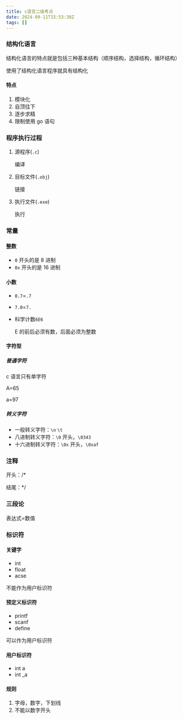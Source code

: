 ```yaml
---
title: c语言二级考点
date: 2024-09-11T15:53:30Z
tags: []
---
```


### 结构化语言

结构化语言的特点就是包括三种基本结构（顺序结构，选择结构，循环结构）

使用了结构化语言程序就具有结构化

#### 特点

1. 模块化
2. 自顶往下
3. 逐步求精
4. 限制使用 go 语句

### 程序执行过程

1. 源程序(`.c`​)

   编译

2. 目标文件(`.obj`​)

   链接

3. 执行文件(`.exe`​)

   执行

### 常量

#### 整数

- ​`0`​ 开头的是 8 进制
- ​`0x`​ 开头的是 16 进制

#### 小数

- ​`0.7`​=`.7`​
- ​`7.0`​=`7.`​
- 科学计数`6E6`​

  E 的前后必须有数，后面必须为整数

#### 字符型

##### 普通字符

c 语言只有单字符

A=65

a=97

##### 转义字符

- 一般转义字符：`\n`​ `\t`​
- 八进制转义字符：`\0`​ 开头，`\0343`​
- 十六进制转义字符：`\0x`​ 开头，`\0xaf`​

### 注释

开头：/\*

结尾：\*/

### 三段论

表达式=数值

### 标识符

#### 关键字

- int
- float
- acse

不能作为用户标识符

#### 预定义标识符

- printf
- scanf
- define

可以作为用户标识符

#### 用户标识符

- int a
- int \_a

#### 规则

1. 字母，数字，下划线
2. 不能以数字开头

‍
